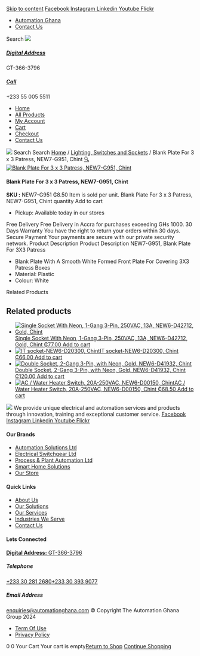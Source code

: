 [Skip to content](https://store.automationghana.com/product/blank-plate-new7-g951-chint/#content)
[ Facebook ](https://www.facebook.com/automationgh/) [ Instagram ](https://www.instagram.com/automationgh/) [ Linkedin ](https://www.linkedin.com/company/the-automation-ghana-limited/) [ Youtube ](https://www.youtube.com/channel/UCurrRDUSm5oIW39VXjn1u0w) [ Flickr ](https://www.flickr.com/photos/181794037@N07/)
  * [ Automation Ghana ](https://automationghana.com)
  * [ Contact Us ](https://store.automationghana.com/contact/)


Search
[ ![](https://store.automationghana.com/wp-content/uploads/2024/04/Website-TAGG-Logo-BLUE.png) ](https://store.automationghana.com/)
[ ](https://maps.app.goo.gl/m4xeaagWCNbLk4jM6)
#####  [ Digital Address ](https://maps.app.goo.gl/m4xeaagWCNbLk4jM6)
GT-366-3796 
[ ](tel:+233550055511)
#####  [ Call ](tel:+233550055511)
+233 55 005 5511 
  * [Home](https://store.automationghana.com/)
  * [All Products](https://store.automationghana.com/shop/)
  * [My Account](https://store.automationghana.com/my-account/)
  * [Cart](https://store.automationghana.com/cart/)
  * [Checkout](https://store.automationghana.com/checkout/)
  * [Contact Us](https://store.automationghana.com/contact/)


[![](https://store.automationghana.com/wp-content/uploads/2024/04/AutomationGhana_logo_white.png)](https://store.automationghana.com)
Search
Search
[Home](https://store.automationghana.com) / [Lighting, Switches and Sockets](https://store.automationghana.com/product-category/lighting-switches-and-sockets/) / Blank Plate For 3 x 3 Patress, NEW7-G951, Chint
[🔍](https://store.automationghana.com/product/blank-plate-new7-g951-chint/)
[![Blank Plate For 3 x 3 Patress, NEW7-G951, Chint](https://store.automationghana.com/wp-content/uploads/2020/04/Blank-Plate-NEW6-D95200-Chint.jpg)](https://store.automationghana.com/wp-content/uploads/2020/04/Blank-Plate-NEW6-D95200-Chint.jpg)
####  Blank Plate For 3 x 3 Patress, NEW7-G951, Chint 
**SKU :** NEW7-G951 
₵8.50
Item is sold per unit.
Blank Plate For 3 x 3 Patress, NEW7-G951, Chint quantity
Add to cart
  * Pickup: Available today in our stores


Free Delivery 
Free Delivery in Accra for purchases exceeding GHs 1000. 
30 Days Warranty 
You have the right to return your orders within 30 days. 
Secure Payment 
Your payments are secure with our private security network. 
Product Description
Product Description
NEW7-G951, Blank Plate For 3X3 Patress 
  * Blank Plate With A Smooth White Formed Front Plate For Covering 3X3 Patress Boxes
  * Material: Plastic
  * Colour: White


Related Products 
## Related products
  * [![Single Socket With Neon, 1-Gang 3-Pin, 250VAC, 13A, NEW6-D42712, Gold, Chint](https://store.automationghana.com/wp-content/uploads/2020/04/ONLINE-STORE-SOCKET-5-300x300.jpg)Single Socket With Neon, 1-Gang 3-Pin, 250VAC, 13A, NEW6-D42712, Gold, Chint ₵77.00 ](https://store.automationghana.com/product/single-socket-new6-d42712-chint/)
[Add to cart](https://store.automationghana.com/product/blank-plate-new7-g951-chint/?add-to-cart=1529)
  * [![IT socket-NEW6-D20300, Chint](https://store.automationghana.com/wp-content/uploads/2020/04/TELEPHONE-300x300.jpg)IT socket-NEW6-D20300, Chint ₵66.00 ](https://store.automationghana.com/product/it-socket-new6-d20300-chint/)
[Add to cart](https://store.automationghana.com/product/blank-plate-new7-g951-chint/?add-to-cart=1516)
  * [![Double Socket, 2-Gang 3-Pin, with Neon, Gold, NEW6-D41932, Chint](https://store.automationghana.com/wp-content/uploads/2020/04/SOCKET-3-300x300.jpg)Double Socket, 2-Gang 3-Pin, with Neon, Gold, NEW6-D41932, Chint ₵120.00 ](https://store.automationghana.com/product/double-socket-new6-d41932-chint/)
[Add to cart](https://store.automationghana.com/product/blank-plate-new7-g951-chint/?add-to-cart=1508)
  * [![AC / Water Heater Switch, 20A-250VAC, NEW6-D00150, Chint](https://store.automationghana.com/wp-content/uploads/2020/04/ac-water-heater-300x300.jpg)AC / Water Heater Switch, 20A-250VAC, NEW6-D00150, Chint ₵68.50 ](https://store.automationghana.com/product/ac-water-heater-switch-new6-d00150-chint/)
[Add to cart](https://store.automationghana.com/product/blank-plate-new7-g951-chint/?add-to-cart=1502)


![](https://store.automationghana.com/wp-content/uploads/2024/04/AutomationGhana_logo_white.png)
We provide unique electrical and automation services and products through innovation, training and exceptional customer service.
[ Facebook ](https://www.facebook.com/automationgh/) [ Instagram ](https://www.instagram.com/automationgh/) [ Linkedin ](https://www.linkedin.com/company/the-automation-ghana-limited/) [ Youtube ](https://www.youtube.com/channel/UCurrRDUSm5oIW39VXjn1u0w) [ Flickr ](https://www.flickr.com/photos/181794037@N07/)
#### Our Brands
  * [ Automation Solutions Ltd ](https://store.automationghana.com/product/blank-plate-new7-g951-chint/)
  * [ Electrical Switchgear Ltd ](https://store.automationghana.com/product/blank-plate-new7-g951-chint/)
  * [ Process & Plant Automation Ltd ](https://store.automationghana.com/product/blank-plate-new7-g951-chint/)
  * [ Smart Home Solutions ](https://store.automationghana.com/product/blank-plate-new7-g951-chint/)
  * [ Our Store ](https://store.automationghana.com/product/blank-plate-new7-g951-chint/)


#### Quick Links
  * [ About Us ](https://store.automationghana.com/product/blank-plate-new7-g951-chint/)
  * [ Our Solutions ](https://store.automationghana.com/product/blank-plate-new7-g951-chint/)
  * [ Our Services ](https://store.automationghana.com/product/blank-plate-new7-g951-chint/)
  * [ Industries We Serve ](https://store.automationghana.com/product/blank-plate-new7-g951-chint/)
  * [ Contact Us ](https://store.automationghana.com/product/blank-plate-new7-g951-chint/)


#### Lets Connected
[**Digital Address:** GT-366-3796](https://maps.app.goo.gl/m4xeaagWCNbLk4jM6)
#####  Telephone 
[ +233 30 281 2680](tel:+233302812680)[+233 30 393 9077](https://store.automationghana.com/product/blank-plate-new7-g951-chint/+233303939077)
#####  Email Address 
enquiries@automationghana.com 
© Copyright The Automation Ghana Group 2024
  * [ Term Of Use ](https://store.automationghana.com/product/blank-plate-new7-g951-chint/)
  * [ Privacy Policy ](https://store.automationghana.com/product/blank-plate-new7-g951-chint/)


0
0
Your Cart
Your cart is empty[Return to Shop](https://store.automationghana.com/shop/)
[Continue Shopping](https://store.automationghana.com/product/blank-plate-new7-g951-chint/)
